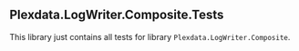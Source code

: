 ﻿
## Plexdata.LogWriter.Composite.Tests

This library just contains all tests for library `Plexdata.LogWriter.Composite`.
